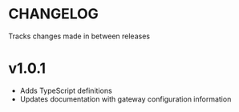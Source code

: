 # CHANGELOG

Tracks changes made in between releases

# v1.0.1

* Adds TypeScript definitions
* Updates documentation with gateway configuration information